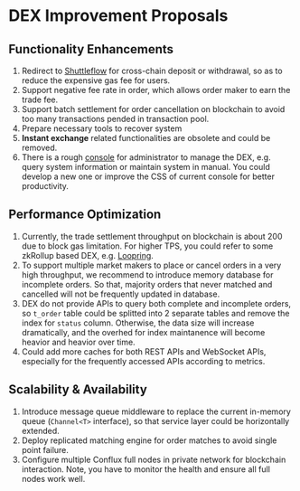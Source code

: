 # DEX Improvement Proposals

## Functionality Enhancements
1. Redirect to [Shuttleflow](https://shuttleflow.io/) for cross-chain deposit or withdrawal, so as to reduce the expensive gas fee for users.
2. Support negative fee rate in order, which allows order maker to earn the trade fee.
3. Support batch settlement for order cancellation on blockchain to avoid too many transactions pended in transaction pool.
4. Prepare necessary tools to recover system 
5. **Instant exchange** related functionalities are obsolete and could be removed.
6. There is a rough [console](../conflux-dex-admin) for administrator to manage the DEX, e.g. query system information or maintain system in manual. You could develop a new one or improve the CSS of current console for better productivity.

## Performance Optimization
1. Currently, the trade settlement throughput on blockchain is about 200 due to block gas limitation. For higher TPS, you could refer to some zkRollup based DEX, e.g. [Loopring](https://github.com/Loopring).
2. To support multiple market makers to place or cancel orders in a very high throughput, we recommend to introduce memory database for incomplete orders. So that, majority orders that never matched and cancelled will not be frequently updated in database.
3. DEX do not provide APIs to query both complete and incomplete orders, so `t_order` table could be splitted into 2 separate tables and remove the index for `status` column. Otherwise, the data size will increase dramatically, and the overhed for index maintanence will become heavior and heavior over time.
4. Could add more caches for both REST APIs and WebSocket APIs, especially for the frequently accessed APIs according to metrics.

## Scalability & Availability
1. Introduce message queue middleware to replace the current in-memory queue (`Channel<T>` interface), so that service layer could be horizontally extended.
2. Deploy replicated matching engine for order matches to avoid single point failure.
3. Configure multiple Conflux full nodes in private network for blockchain interaction. Note, you have to monitor the health and ensure all full nodes work well.
